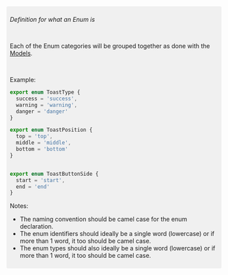 <div style="max-width: 1024px; margin: auto; background: rgba(128, 128, 128, 0.1); padding: 8px; border-radius: 4px">

_Definition for what an Enum is_

<br/>

Each of the Enum categories will be grouped together as done with the [Models][md_1]. 

<br/>

Example:
```Typescript
export enum ToastType {
  success = 'success',
  warning = 'warning',
  danger = 'danger'
}

export enum ToastPosition {
  top = 'top',
  middle = 'middle',
  bottom = 'bottom'
}


export enum ToastButtonSide {
  start = 'start',
  end = 'end'
}
```
<!-- TODO: Check this! - CamelCase vs first letter uppercase -->

Notes:
- The naming convention should be camel case for the enum declaration.
- The enum identifiers should ideally be a single word (lowercase) or if more than 1 word, it too should be camel case.
- The enum types should also ideally be a single word (lowercase) or if more than 1 word, it too should be camel case.

[md_1]: ../src/app/shared/models/model.md

</div>
